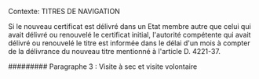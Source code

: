 Contexte: TITRES DE NAVIGATION

Si le nouveau certificat est délivré dans un Etat membre autre que celui qui avait délivré ou renouvelé le certificat initial, l'autorité compétente qui avait délivré ou renouvelé le titre est informée dans le délai d'un mois à compter de la délivrance du nouveau titre mentionné à l'article D. 4221-37.

######### Paragraphe 3 : Visite à sec et visite volontaire